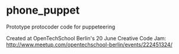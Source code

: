 # phone_puppet
Prototype protocoder code for puppeteering

Created at OpenTechSchool Berlin's 20 June Creative Code Jam: http://www.meetup.com/opentechschool-berlin/events/222451324/
